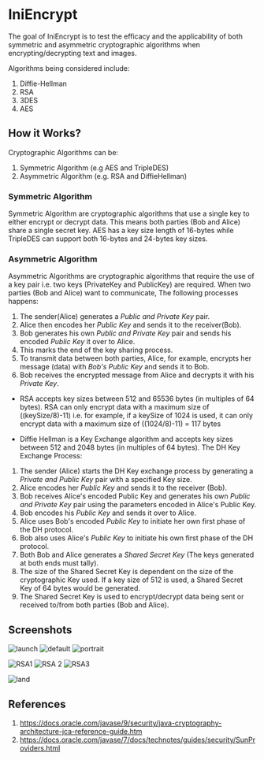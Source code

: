 # IniEncrypt
The goal of IniEncrypt is to test the efficacy and the applicability of both symmetric and asymmetric cryptographic algorithms when encrypting/decrypting text and images.

Algorithms being considered include:
1. Diffie-Hellman
2. RSA
3. 3DES
4. AES

## How it Works?
Cryptographic Algorithms can be:
1. Symmetric Algorithm (e.g AES and TripleDES)
2. Asymmetric Algorithm (e.g. RSA and DiffieHellman)

### Symmetric Algorithm 
Symmetric Algorithm are cryptographic algorithms that use a single key to either encrypt or decrypt data. This means both parties (Bob and Alice) share a single secret key. AES has a key size length of 16-bytes while TripleDES can support both 16-bytes and 24-bytes key sizes.

### Asymmetric Algorithm
Asymmetric Algorithms are cryptographic algorithms that require the use of a key pair i.e. two keys (PrivateKey and PublicKey) are required. When two parties (Bob and Alice) want to communicate, The following processes happens: 
1. The sender(Alice) generates a *Public and Private Key* pair. 
2. Alice then encodes her *Public Key* and sends it to the receiver(Bob). 
3. Bob generates his own *Public and Private Key* pair and sends his encoded *Public Key* it over to Alice. 
4. This marks the end of the key sharing process. 
5. To transmit data between both parties, Alice, for example, encrypts her message (data) with *Bob's Public Key* and sends it to Bob. 
6. Bob receives the encrypted message from Alice and decrypts it with his *Private Key*.

* RSA accepts key sizes between 512 and 65536 bytes (in multiples of 64 bytes). RSA can only encrypt data with a maximum size of ((keySize/8)-11) i.e. for example, if a keySize of 1024 is used, it can only encrypt data with a maximum size of ((1024/8)-11) = 117 bytes

* Diffie Hellman is a Key Exchange algorithm and accepts key sizes between 512 and 2048 bytes (in multiples of 64 bytes). The DH Key Exchange Process:
1. The sender (Alice) starts the DH Key exchange process by generating a *Private and Public Key* pair with a specified Key size.
2. Alice encodes her _*Public Key*_ and sends it to the receiver (Bob).
3. Bob receives Alice's encoded Public Key and generates his own _*Public and Private Key*_ pair using the parameters encoded in Alice's Public Key.
4. Bob encodes his _*Public Key*_ and sends it over to Alice.
5. Alice uses Bob's encoded _*Public Key*_ to initiate her own first phase of the DH protocol.
6. Bob also uses Alice's _*Public Key*_ to initiate his own first phase of the DH protocol.
7. Both Bob and Alice generates a _*Shared Secret Key*_ (The keys generated at both ends must tally).
8. The size of the Shared Secret Key is dependent on the size of the cryptographic Key used. If a key size of 512 is used, a Shared Secret Key of 64 bytes would be generated.
9. The Shared Secret Key is used to encrypt/decrypt data being sent or received to/from both parties (Bob and Alice).

## Screenshots
![launch](https://user-images.githubusercontent.com/65837990/113030360-68cee700-9185-11eb-8b12-51f99070d3cd.png)
![default](https://user-images.githubusercontent.com/65837990/113030913-ff030d00-9185-11eb-8700-d9f54151e0c4.png)
![portrait](https://user-images.githubusercontent.com/65837990/111162720-b69bfa80-859c-11eb-8c00-d289e071daa0.png)

![RSA1](https://user-images.githubusercontent.com/65837990/113267793-a55a2a00-92ce-11eb-8e31-a1462ea4a2ee.png)
![RSA 2](https://user-images.githubusercontent.com/65837990/113267875-b73bcd00-92ce-11eb-917b-e7733f10f8cb.png)
![RSA3](https://user-images.githubusercontent.com/65837990/113267914-c15dcb80-92ce-11eb-9361-50366b8617d7.png)

![land](https://user-images.githubusercontent.com/65837990/111162712-b4d23700-859c-11eb-83d5-b2256595be58.png)


## References
1. https://docs.oracle.com/javase/9/security/java-cryptography-architecture-jca-reference-guide.htm
2. https://docs.oracle.com/javase/7/docs/technotes/guides/security/SunProviders.html 



